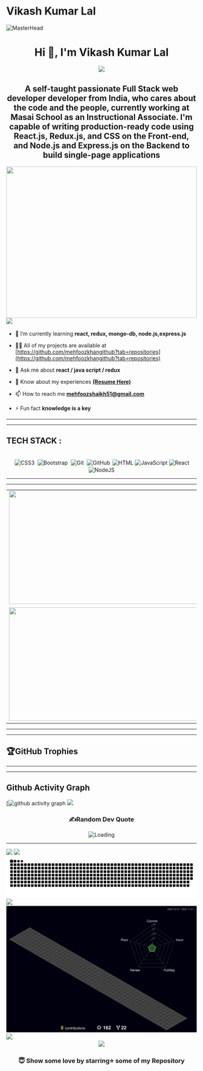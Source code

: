 # Vikash Kumar Lal

![MasterHead](https://www.pramukhdigital.com/wp-content/uploads/2018/07/New-PNC-Animated-Banners.gif)
<h1 align="center">Hi 👋, I'm Vikash Kumar Lal</h1>

<div align="center">
 <img  src="https://readme-typing-svg.herokuapp.com/?lines=Full+Stack+Developer;Web+Developer;Quick+learner;Self+Motivated;Problem+Solver;&color=teal&center=true"  />
</div>
<h2 align="center">A self-taught passionate Full Stack web developer developer from India, who cares about the code and the people, currently working at Masai School as an Instructional Associate. I'm capable of writing production-ready code using React.js, Redux.js, and CSS on the Front-end, and Node.js and Express.js on the Backend to build single-page applications</h2>

<!-- /*profile viewer source!*/ -->


<!--
comparison with suraj-996
 <img src="https://camo.githubusercontent.com/416e0ec787850a66ce0eced8c153a172eeab4341c294da1c9465e485866ebb0d/68747470733a2f2f6769746875622d726561646d652d73747265616b2d73746174732e6865726f6b756170702e636f6d3f757365723d737572616a2d393936267468656d653d746f6b796f6e6967687426626f726465725f7261646975733d3130" />

<img src="https://camo.githubusercontent.com/1b36ff5960d4013b2c5d2d34c1bced3b348b6b6b03b15a8b1b46e222372c99b8/687474703a2f2f6769746875622d726561646d652d73747265616b2d73746174732e6865726f6b756170702e636f6d3f757365723d546865726f626f3737267468656d653d746f6b796f6e696768745f64756f26646174655f666f726d61743d6a2532304d25354225323059253544" />
 -->
 
 <div height=100px >
<img align=center height=400px width=100% src="https://camo.githubusercontent.com/4fa9a5bdefafee7e59ad2086429306dfc0c902d0db4d2d1fdfb534b1767d9f62/68747470733a2f2f646576656c6f706572732e67697068792e636f6d2f6272616e63682f6d61737465722f7374617469632f6170692d35313264333663303936363236383237313731303861333862626235633537642e676966" />
 </div>

<!-- <img align=center src="https://raw.githubusercontent.com/andreasbm/readme/master/assets/lines/colored.png" /> -->

<!-- PROFILE VIEWS -->
<!-- <img align=center src="https://visitcount.itsvg.in/api?id=Therobo77&icon=10&color=0" /> -->
<img src="https://camo.githubusercontent.com/ce380e1e85f538d898c80023c1d97f09916e7eb66266eda50ed7a66a3482544f/68747470733a2f2f6b6f6d617265762e636f6d2f67687076632f3f757365726e616d653d4e617a6d75735361796164267374796c653d666c61742d737175617265"/>

<!--  -->


- 🌱 I’m currently learning **react, redux, mongo-db, node.js,express.js**

- 👨‍💻 All of my projects are available at [https://github.com/mehfoozkhangithub?tab=repositories](https://github.com/mehfoozkhangithub?tab=repositories)

- 💬 Ask me about **react / java script / redux**

- 📄 Know about my experiences **[(Resume Here)](https://drive.google.com/file/d/1nPydsH5DvlAsYVoVtmWWkB6gsj-mblb9/view?usp=share_link)**

- 📫 How to reach me **mehfoozshaikh51@gmail.com**

- ⚡ Fun fact **knowledge is a key**

--------------------------------------------------------------------------------------------------------------------------------------------------------------
--------------------------------------------------------------------------------------------------------------------------------------------------------------
<!-- <img align=center src="https://raw.githubusercontent.com/andreasbm/readme/master/assets/lines/colored.png" /> -->
<!-- 
user-image (NAZMIN)
<img align=center src="https://user-images.githubusercontent.com/105915742/200315793-960ce749-3d2f-4f30-85d6-96e3116426f0.gif" /> -->

## TECH STACK :

<p align="center">
 
<br/>
<img alt="CSS3" src="https://img.shields.io/badge/css3%20-%231572B6.svg?&style=for-the-badge&logo=css3&logoColor=white" style="margin:2px;"/>
<img alt="Bootstrap" src="https://img.shields.io/badge/bootstrap%20-%23563D7C.svg?&style=for-the-badge&logo=bootstrap&logoColor=white" style="margin:2px;"/>
<img alt="Git" src="https://img.shields.io/badge/git%20-%23F05033.svg?&style=for-the-badge&logo=git&logoColor=white" style="margin:2px;"/>
<img alt="GitHub" src="https://img.shields.io/badge/github%20-%23121011.svg?&style=for-the-badge&logo=github&logoColor=white" style="margin:2px;"/>
<img alt="HTML" src="https://img.shields.io/badge/HTML-E34F26?logo=html5&logoColor=white&style=for-the-badge" />
<img alt="JavaScript" src="https://img.shields.io/badge/JavaScript-F7DF1E?logo=javascript&logoColor=white&style=for-the-badge" />
<img alt="React" src="https://img.shields.io/badge/React-61DAFB?logo=react&logoColor=white&style=for-the-badge" />
<img alt="NodeJS" src="https://img.shields.io/badge/Node.js-339933?logo=node.js&logoColor=white&style=for-the-badge" />

<br/>
</p>

<!-- <table  align=center>
  <tr>
 <td align=center> <img src="https://upload.wikimedia.org/wikipedia/commons/thumb/d/d9/Node.js_logo.svg/1280px-Node.js_logo.svg.png"  height=100   width=150 ></td>
     <td align=center> <img src="https://upload.wikimedia.org/wikipedia/commons/thumb/a/a7/React-icon.svg/1280px-React-icon.svg.png" height=100   ></td>
    <td align=center> <img src="https://upload.wikimedia.org/wikipedia/commons/4/49/Redux.png"  height=100   width=150 ></td>
     <td align=center> <img src="https://img.icons8.com/nolan/64/wikipedia.png"  height=100  ></td>
   
  </tr>
  <tr>
   
  <td align=center>  <img src="https://img.icons8.com/color/48/null/chakra-ui.png"   width=100  ></td>
   <td align=center> <img src="https://upload.wikimedia.org/wikipedia/commons/thumb/b/b2/Bootstrap_logo.svg/768px-Bootstrap_logo.svg.png"  height=100    ></td>
  <td align=center> <img src="https://git-scm.com/images/logos/downloads/Git-Icon-1788C.png"  height=100  ></td>
  <td align=center> <img src="https://img.icons8.com/plasticine/100/null/github.png"  height=100  ></td>
  </tr>

</table>
 -->

--------------------------------------------------------------------------------------------------------------------------------------------------------------
--------------------------------------------------------------------------------------------------------------------------------------------------------------

<!-- <img align=center src="https://raw.githubusercontent.com/andreasbm/readme/master/assets/lines/colored.png" /> -->





<!-- )](https://github-readme-stats.vercel.app/api?username=Therobo77&hide_border=false&include_all_commits=true&count_private=true&show_icons=true) -->
<!-- )](https://github-readme-stats.vercel.app/api?username=Therobo77&hide_border=false&include_all_commits=true&count_private=true&show_icons=true) -->

<table  align=center>
  <tr>
    <td align=center> <img src="http://github-readme-streak-stats.herokuapp.com?user=Therobo77&theme=tokyonight_duo&date_format=j%20M%5B%20Y%5D"  height=300   width=500 ></td>
    
  <td align=center> 
    <img src="https://github-readme-stats.vercel.app/api?username=Therobo77&hide_border=false&include_all_commits=true&count_private=true&show_icons=true" alt="Loading"height=300 width=500/>
    </td>
    
  </tr>
  <tr>
  <td align=center>  <img src="https://camo.githubusercontent.com/491294d8860bf803756b2f7451e72904323f79faff57f553fbbb77d35e647195/68747470733a2f2f6769746875622d726561646d652d73746174732e76657263656c2e6170702f6170692f746f702d6c616e67732f3f757365726e616d653d7375466937383637266c616e67735f636f756e743d3826636f756e745f707269766174653d74727565266c61796f75743d636f6d70616374267468656d653d726561637426686964655f626f726465723d747275652662675f636f6c6f723d304431313137"   width=500  height=300></td>
   
   
   
   <td align=center>  
<!--     <img src="https://activity-graph.herokuapp.com/graph?username=Therobo77&bg_color=d1edff&color=000000&line=4c8e9e&point=1e00ff&area=true&hide_border=true" -->
         
         width=500  height=300></td>
   
  </tr>
</table>

<!-- 
[![](https://github-readme-stats.vercel.app/api?username=Therobo77&hide_border=false&include_all_commits=true&count_private=true&show_icons=true)](https://github-readme-stats.vercel.app/api?username=Therobo77&hide_border=false&include_all_commits=true&count_private=true&show_icons=true)


[![GitHub Streak](http://github-readme-streak-stats.herokuapp.com?user=Therobo77&theme=tokyonight_duo&date_format=j%20M%5B%20Y%5D)](http://github-readme-streak-stats.herokuapp.com?user=Therobo77&theme=tokyonight_duo&date_format=j%20M%5B%20Y%5D)
 -->
  
--------------------------------------------------------------------------------------------------------------------------------------------------------------
--------------------------------------------------------------------------------------------------------------------------------------------------------------

<!-- <img src="https://raw.githubusercontent.com/andreasbm/readme/master/assets/lines/colored.png" /> -->


## 🏆GitHub Trophies
<!-- <img src="https://github-profile-trophy.vercel.app/?username=Therobo77&margin-w=15&margin-h=15&column=8" /> -->

  
--------------------------------------------------------------------------------------------------------------------------------------------------------------
--------------------------------------------------------------------------------------------------------------------------------------------------------------

<!-- <img src="https://raw.githubusercontent.com/andreasbm/readme/master/assets/lines/colored.png" /> -->

## Github Activity Graph

[![github activity graph](https://activity-graph.herokuapp.com/graph?username=Therobo77&bg_color=d1edff&color=000000&line=4c8e9e&point=1e00ff&area=true&hide_border=true)
<img src="https://activity-graph.herokuapp.com/graph?username=Therobo77&bg_color=d1edff&color=000000&line=4c8e9e&point=1e00ff&area=true&hide_border=true" />

<!-- <img src="https://raw.githubusercontent.com/andreasbm/readme/master/assets/lines/colored.png" /> -->

<!-- ## Language Graph -->

<!-- <img src="" /> -->




<!--  <img  src="https://camo.githubusercontent.com/fd4484b75dc1de15a3d240490e12618602537ce08af426f69859c8a52eb13ca9/68747470733a2f2f61637469766974792d67726170682e6865726f6b756170702e636f6d2f67726170683f757365726e616d653d6d6568666f6f7a6b68616e67697468756226267468656d653d78636f6465" />  -->

<div align="center">
  
### ✍️Random Dev Quote 
  
  <img src="https://quotes-github-readme.vercel.app/api?type=horizontal&theme=radical" alt="Loading"/>
  
  </div>

--- 

<!-- PROFILE VIEWS -->
<!-- <img align=center src="https://visitcount.itsvg.in/api?id=Therobo77&icon=10&color=0" /> -->
<img src="https://camo.githubusercontent.com/ce380e1e85f538d898c80023c1d97f09916e7eb66266eda50ed7a66a3482544f/68747470733a2f2f6b6f6d617265762e636f6d2f67687076632f3f757365726e616d653d4e617a6d75735361796164267374796c653d666c61742d737175617265"/>

<!--  -->

<img src="https://raw.githubusercontent.com/andreasbm/readme/master/assets/lines/colored.png" />


<img src="https://raw.githubusercontent.com/1999AZZAR/1999AZZAR/main/resources/img/grid-snake.svg"  />

<img src="https://raw.githubusercontent.com/andreasbm/readme/master/assets/lines/colored.png" />

<!-- MY REAL #3d animation graph of commits -->

<!-- 
<img src="https://github.com/Therobo77/Therobo77/raw/main/profile-3d-contrib/profile-night-green.svg" />
 -->
<img src="https://github.com/suraj-996/suraj-996/raw/main/profile-3d-contrib/profile-night-green.svg"/>

<img src="https://raw.githubusercontent.com/andreasbm/readme/master/assets/lines/colored.png" />

<div align="center">

<img src="https://raw.githubusercontent.com/alok722/alok722/master/images/gif/Developer.gif " />

### 😇 Show some love by starring⭐ some of my Repository
  
  </div>

